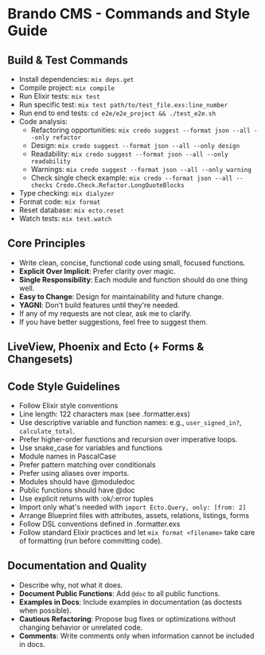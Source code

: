 # Brando CMS - Commands and Style Guide

## Build & Test Commands
- Install dependencies: `mix deps.get`
- Compile project: `mix compile`
- Run Elixir tests: `mix test`
- Run specific test: `mix test path/to/test_file.exs:line_number`
- Run end to end tests: `cd e2e/e2e_project && ./test_e2e.sh`
- Code analysis:
  - Refactoring opportunities: `mix credo suggest --format json --all --only refactor`
  - Design: `mix credo suggest --format json --all --only design`
  - Readability: `mix credo suggest --format json --all --only readability`
  - Warnings: `mix credo suggest --format json --all --only warning`
  - Check single check example: `mix credo --format json --all --checks Credo.Check.Refactor.LongQuoteBlocks`
- Type checking: `mix dialyzer`
- Format code: `mix format`
- Reset database: `mix ecto.reset`
- Watch tests: `mix test.watch`

## Core Principles
- Write clean, concise, functional code using small, focused functions.
- **Explicit Over Implicit**: Prefer clarity over magic.
- **Single Responsibility**: Each module and function should do one thing well.
- **Easy to Change**: Design for maintainability and future change.
- **YAGNI**: Don't build features until they're needed.
- If any of my requests are not clear, ask me to clarify.
- If you have better suggestions, feel free to suggest them.

## LiveView, Phoenix and Ecto (+ Forms & Changesets)



## Code Style Guidelines
- Follow Elixir style conventions
- Line length: 122 characters max (see .formatter.exs)
- Use descriptive variable and function names: e.g., `user_signed_in?`, `calculate_total`.
- Prefer higher-order functions and recursion over imperative loops.
- Use snake_case for variables and functions
- Module names in PascalCase
- Prefer pattern matching over conditionals
- Prefer using aliases over imports.
- Modules should have @moduledoc
- Public functions should have @doc
- Use explicit returns with :ok/:error tuples
- Import only what's needed with `import Ecto.Query, only: [from: 2]`
- Arrange Blueprint files with attributes, assets, relations, listings, forms
- Follow DSL conventions defined in .formatter.exs
- Follow standard Elixir practices and let `mix format <filename>` take care of formatting (run before committing code).

## Documentation and Quality
- Describe why, not what it does.
- **Document Public Functions**: Add `@doc` to all public functions.
- **Examples in Docs**: Include examples in documentation (as doctests when possible).
- **Cautious Refactoring**: Propose bug fixes or optimizations without changing behavior or unrelated code.
- **Comments**: Write comments only when information cannot be included in docs.